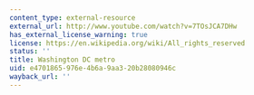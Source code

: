 ```yaml
---
content_type: external-resource
external_url: http://www.youtube.com/watch?v=7TOsJCA7DHw
has_external_license_warning: true
license: https://en.wikipedia.org/wiki/All_rights_reserved
status: ''
title: Washington DC metro
uid: e4701865-976e-4b6a-9aa3-20b28080946c
wayback_url: ''
---
```

